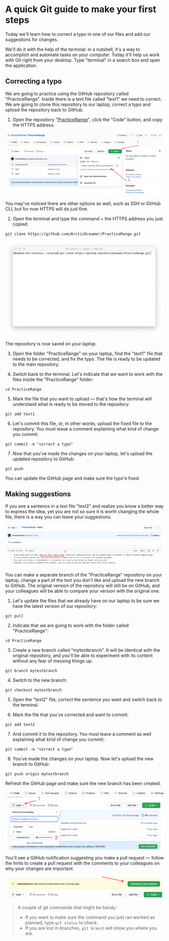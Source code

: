 # A quick Git guide to make your first steps

Today we'll learn how to correct a typo in one of our files and add our 
suggestions for changes.

We'll do it with the help of the terminal: in a nutshell, it's a way to 
accomplish and automate tasks on your computer. Today it'll help us work with 
Git right from your desktop. Type "terminal" in a search box and open the 
application.


## Correcting a typo
We are going to practice using the GitHub repository called "PracticeRange". 
Inside there is a text file called "text1" we need to correct. We are going to 
clone this repository to our laptop, correct a typo and upload the repository 
back to GitHub.

1. Open the repository "[PracticeRange](https://github.com/ArcticDreamer/PracticeRange)", 
click the "Code" button, and 
copy the HTTPS address:

<img src="clone.png">

You may've noticed there are other options as well, such as SSH or GitHub CLI, 
but for now HTTPS will do just fine.

2. Open the terminal and type the command + the HTTPS address you just copied:
```
git clone https://github.com/ArcticDreamer/PracticeRange.git
```

<img src="git clone.png" width="500" height="300">

The repository is now saved on your laptop.

3. Open the folder "PracticeRange" on your laptop, find the "text1" file that 
needs to be corrected, and fix the typo. The file is ready to be updated to the 
main repository.

4. Switch back to the terminal. Let's indicate that we want to work with the 
files inside the "PracticeRange" folder:
```
cd PracticeRange
```

5. Mark the file that you want to upload — that's how the terminal will 
understand what is ready to be moved to the repository:
```
git add text1
```

6. Let's commit this file, or, in other words, upload the fixed file to the 
repository. You must leave a comment explaining what kind of change you commit:
```
git commit -m "correct a typo"
```

7. Now that you've made the changes on your laptop, let's upload the updated 
repository to GitHub:
```
git push
```

You can update the GitHub page and make sure the typo's fixed.


## Making suggestions
If you see a sentence in a text file "text2" and realize you know a better way 
to express the idea, yet you are not so sure it is worth changing the whole 
file, there is a way you can leave your suggestions.

<img src="text2.png">

You can make a separate branch of the "PracticeRange" repository on your laptop,
 change a part of the text you don't like and upload the new branch to GitHub. 
 The original version of the repository will still be on GitHub, and your 
 colleagues will be able to compare your version with the original one.

1. Let's update the files that we already have on our laptop to be sure we have 
the latest version of our repository:

```
git pull
```

2. Indicate that we are going to work with the folder called "PracticeRange":
```
cd PracticeRange
```

3. Create a new branch called "mytestbranch". It will be identical with the 
original repository, and you'll be able to experiment with its content without 
any fear of messing things up:
```
git branch mytestbranch
```

4. Switch to the new branch:
```
git checkout mytestbranch
```

5. Open the "text2" file, correct the sentence you want and switch back to the 
terminal.

6. Mark the file that you've corrected and want to commit:
```
git add text2
```

7. And commit it to the repository. You must leave a comment as well explaining 
what kind of change you commit:
```
git commit -m "correct a typo"
```

8. You've made the changes on your laptop. Now let's upload the new branch to 
GitHub:
```
git push origin mytestbranch
```

Refresh the GitHub page and make sure the new branch has been created. 

<img src="newbranch.png">

You'll see a GitHub notification suggesting you make a pull request — follow the
 hints to create a pull request with the comments to your colleagues on why your
  changes are important.

<img src="pullrequest.png">

> A couple of git commands that might be handy:
> - If you want to make sure the command you just ran worked as planned, type 
`git status` to check.
> - If you are lost in branches, `git branch` will show you where you are.
